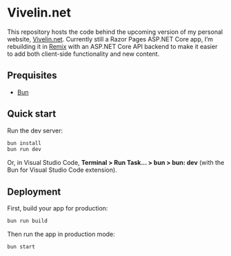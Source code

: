 # Vivelin.net

This repository hosts the code behind the upcoming version of my personal
website, [Vivelin.net]. Currently still a Razor Pages ASP.NET Core app, I’m
rebuilding it in [Remix] with an ASP.NET Core API backend to make it easier to
add both client-side functionality and new content.

## Prequisites

- [Bun]

## Quick start

Run the dev server:

```sh
bun install
bun run dev
```

Or, in Visual Studio Code, **Terminal > Run Task... > bun > bun: dev** (with the
Bun for Visual Studio Code extension).

## Deployment

First, build your app for production:

```sh
bun run build
```

Then run the app in production mode:

```sh
bun start
```

[Vivelin.net]: https://vivelin.net/
[Remix]: https://remix.run/
[Bun]: https://bun.sh/

